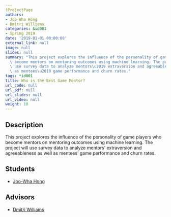 ```yaml
---
!ProjectPage
authors:
- Joo-Wha Hong
- Dmitri Williams
categories: &id001
- Spring 2019
date: '2019-01-01 00:00:00'
external_link: null
image: null
slides: null
summary: "This project explores the influence of the personality of game players who\
  \ become mentors on mentoring outcomes using machine learning. The project will\
  \ use survey data to analyze mentors\u2019 extraversion and agreeableness as well\
  \ as mentees\u2019 game performance and churn rates."
tags: *id001
title: Who is the Best Game Mentor?
url_code: null
url_pdf: null
url_slides: null
url_video: null
weight: 10
---
```

## Description

This project explores the influence of the personality of game players who become mentors on mentoring outcomes using machine learning. The project will use survey data to analyze mentors’ extraversion and agreeableness as well as mentees’ game performance and churn rates.





## Students

* [Joo-Wha Hong](../../../author/joo-wha-hong)

## Advisors

* [Dmitri Williams](../../../author/dmitri-williams)
